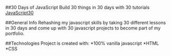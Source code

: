##30 Days of JavaScript
Build 30 things in 30 days with 30 tutorials
[JavaScript30](https://javascript30.com/)

##General Info
Rehashing my javascript skills by taking 30 different lessons in 30 days and come up with 30 javascript projects to become part of my portfolio.

##Technologies
Project is created with:
*100% vanilla javascript
*HTML
*CSS
